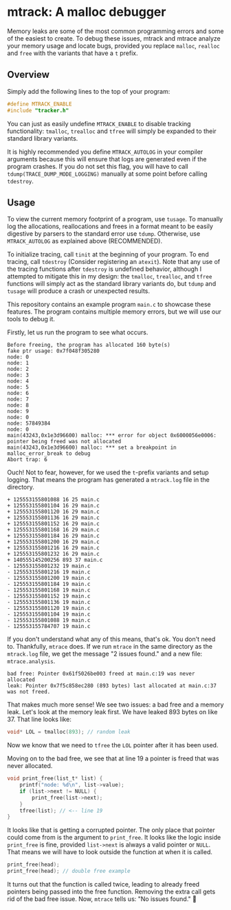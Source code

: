 # mtrack: A malloc debugger

Memory leaks are some of the most common programming errors and some of the easiest to create. To debug these issues, mtrack and mtrace analyze your memory usage and locate bugs, provided you replace `malloc`, `realloc` and `free` with the variants that have a `t` prefix.

## Overview

Simply add the following lines to the top of your program:

```c
#define MTRACK_ENABLE
#include "tracker.h"
```

You can just as easily undefine `MTRACK_ENABLE` to disable tracking functionality: `tmalloc`, `trealloc` and `tfree` will simply be expanded to their standard library variants.

It is highly recommended you define `MTRACK_AUTOLOG` in your compiler arguments because this will ensure that logs are generated even if the program crashes. If you do not set this flag, you will have to call `tdump(TRACE_DUMP_MODE_LOGGING)` manually at some point before calling `tdestroy`.

## Usage

To view the current memory footprint of a program, use `tusage`. To manually log the allocations, reallocations and frees in a format meant to be easily digestive by parsers to the standard error use `tdump`. Otherwise, use `MTRACK_AUTOLOG` as explained above (RECOMMENDED).

To initialize tracing, call `tinit` at the beginning of your program. To end tracing, call `tdestroy` (Consider registering an `atexit`). Note that any use of the tracing functions after `tdestroy` is undefined behavior, although I attempted to mitigate this in my design: the `tmalloc`, `trealloc`, and `tfree` functions will simply act as the standard library variants do, but `tdump` and `tusage` will produce a crash or unexpected results.

This repository contains an example program `main.c` to showcase these features. The program contains multiple memory errors, but we will use our tools to debug it.

Firstly, let us run the program to see what occurs.

```
Before freeing, the program has allocated 160 byte(s)
fake ptr usage: 0x7f048f305280
node: 0
node: 1
node: 2
node: 3
node: 4
node: 5
node: 6
node: 7
node: 8
node: 9
node: 0
node: 57849384
node: 0
main(43243,0x1e3d96600) malloc: *** error for object 0x6000056e0006: pointer being freed was not allocated
main(43243,0x1e3d96600) malloc: *** set a breakpoint in malloc_error_break to debug
Abort trap: 6
```

Ouch! Not to fear, however, for we used the `t`-prefix variants and setup logging. That means the program has generated a `mtrack.log` file in the directory.

```
+ 125553155801088 16 25 main.c
+ 125553155801104 16 29 main.c
+ 125553155801120 16 29 main.c
+ 125553155801136 16 29 main.c
+ 125553155801152 16 29 main.c
+ 125553155801168 16 29 main.c
+ 125553155801184 16 29 main.c
+ 125553155801200 16 29 main.c
+ 125553155801216 16 29 main.c
+ 125553155801232 16 29 main.c
+ 140555145200256 893 37 main.c
- 125553155801232 19 main.c
- 125553155801216 19 main.c
- 125553155801200 19 main.c
- 125553155801184 19 main.c
- 125553155801168 19 main.c
- 125553155801152 19 main.c
- 125553155801136 19 main.c
- 125553155801120 19 main.c
- 125553155801104 19 main.c
- 125553155801088 19 main.c
- 125553155784707 19 main.c
```

If you don't understand what any of this means, that's ok. You don't need to. Thankfully, `mtrace` does. If we run `mtrace` in the same directory as the `mtrack.log` file, we get the message "2 issues found." and a new file: `mtrace.analysis`.

```
bad free: Pointer 0x61f5026be003 freed at main.c:19 was never allocated
leak: Pointer 0x7f5c858ec280 (893 bytes) last allocated at main.c:37 was not freed.
```

That makes much more sense! We see two issues: a bad free and a memory leak. Let's look at the memory leak first. We have leaked 893 bytes on like 37. That line looks like:

```c
void* LOL = tmalloc(893); // random leak
```

Now we know that we need to `tfree` the `LOL` pointer after it has been used.

Moving on to the bad free, we see that at line 19 a pointer is freed that was never allocated.

```c
void print_free(list_t* list) {
    printf("node: %d\n", list->value);
    if (list->next != NULL) {
        print_free(list->next);
    }
    tfree(list); // <-- line 19
}
```

It looks like that is getting a corrupted pointer. The only place that pointer could come from is the argument to `print_free`. It looks like the logic inside `print_free` is fine, provided `list->next` is always a valid pointer or `NULL`. That means we will have to look outside the function at when it is called.

```c
print_free(head);
print_free(head); // double free example
```

It turns out that the function is called twice, leading to already freed pointers being passed into the free function. Removing the extra call gets rid of the bad free issue. Now, `mtrace` tells us: "No issues found." 🎉
